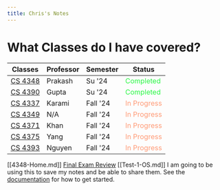 ```yaml
---
title: Chris's Notes
---
```


# What Classes do I have covered?

| Classes                                                  | Professor | Semester | Status                                         |
| -------------------------------------------------------- | --------- | -------- | ---------------------------------------------- |
| [CS 4348](./CS%204348%20OS/4348-Home.md)                 | Prakash   | Su '24   | <span style="color:#2af745">Completed</span>   |
| [CS 4390](./CS%204390/4390-Home.md)                      | Gupta     | Su '24   | <span style="color:#2af745">Completed</span>   |
| [CS 4337](./Fall-24/CS%204337%20Paradigms/4337-Home.md)  | Karami    | Fall '24 | <span style="color:#FF9b77">In Progress</span> |
| [CS 4349](./Fall-24/CS%204349%20Algo/4349-Home.md)       | N/A       | Fall '24 | <span style="color:#FF9b77">In Progress</span> |
| [CS 4371](./Fall-24/CS%204371%20Big%20Data/4371-Home.md) | Khan      | Fall '24 | <span style="color:#FF9b77">In Progress</span> |
| [CS 4375](./Fall-24/CS%204375%20ML/4375-Home.md)         | Yang      | Fall '24 | <span style="color:#FF9b77">In Progress</span> |
| [CS 4393](./Fall-24/CS%204393%20Security/4393-Home.md)   | Nguyen    | Fall '24 | <span style="color:#FF9b77">In Progress</span> |

[[4348-Home.md]]
[Final Exam Review](./CS%204348%20OS/Final%20Exam%20Review.md)
[[Test-1-OS.md]]
I am going to be using this to save my notes and be able to share them.
See the [documentation](https://quartz.jzhao.xyz) for how to get started.
